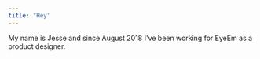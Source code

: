 ```yaml
---
title: "Hey"
---
```


My name is Jesse and since August 2018 I've been working for EyeEm as a product designer.
